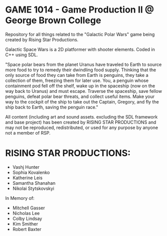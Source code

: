 GAME 1014 - Game Production II @ George Brown College
=

Repository for all things related to the "Galactic Polar Wars" game being created by Rising Star Productions.


Galactic Space Wars is a 2D platformer with shooter elements. Coded in C++ using SDL.

"Space polar bears from the planet Uranus have traveled to Earth to source more food to try to remedy their dwindling food supply. Thinking that the only source of food they can take from Earth is penguins, they take a collection of them, freezing them for later use. You, a penguin whose containment pod fell off the shelf, wake up in the spaceship (now on the way back to Uranus) and must escape. Traverse the spaceship, save fellow penguins, defeat polar bear threats, and collect useful items. Make your way to the cockpit of the ship to take out the Captain, Gregory, and fly the ship back to Earth, saving the penguin race."


All content (including art and sound assets. excluding the SDL framework and base project) has been created by RISING STAR PRODUCTIONS and may not be reproduced, redistributed, or used for any purpose by anyone not a member of RSP.


RISING STAR PRODUCTIONS:
=

- Vashj Hunter
- Sophia Kovalenko
- Katherine Leis
- Samantha Shanahan
- Nikolai Stytskovskyi

In Memory of:
- Mitchell Gasser
- Nicholas Lee
- Colby Lindsay
- Kim Smither
- Robert Baxter
